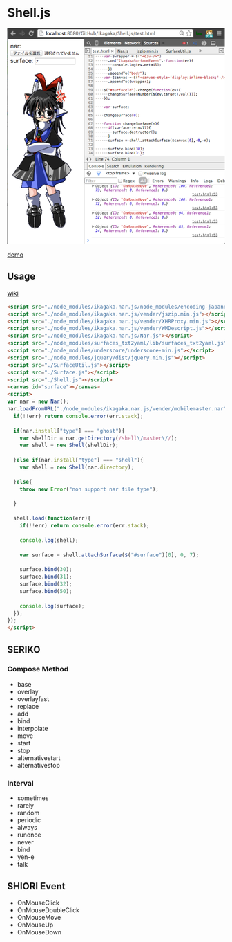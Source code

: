 # Shell.js

![screenshot](https://raw.githubusercontent.com/Ikagaka/Shell.js/master/screenshot.png )

[demo](https://ikagaka.github.io/node_modules/ikagaka.shell.js/test.html)

## Usage

[wiki](https://github.com/Ikagaka/Shell.js/wiki/Shell.js )


```html
<script src="./node_modules/ikagaka.nar.js/node_modules/encoding-japanese/encoding.js"></script>
<script src="./node_modules/ikagaka.nar.js/vender/jszip.min.js"></script>
<script src="./node_modules/ikagaka.nar.js/vender/XHRProxy.min.js"></script>
<script src="./node_modules/ikagaka.nar.js/vender/WMDescript.js"></script>
<script src="./node_modules/ikagaka.nar.js/Nar.js"></script>
<script src="./node_modules/surfaces_txt2yaml/lib/surfaces_txt2yaml.js"></script>
<script src="./node_modules/underscore/underscore-min.js"></script>
<script src="./node_modules/jquery/dist/jquery.min.js"></script>
<script src="./SurfaceUtil.js"></script>
<script src="./Surface.js"></script>
<script src="./Shell.js"></script>
<canvas id="surface"></canvas>
<script>
var nar = new Nar();
nar.loadFromURL("./node_modules/ikagaka.nar.js/vender/mobilemaster.nar", function (err){
  if(!!err) return console.error(err.stack);

  if(nar.install["type"] === "ghost"){
    var shellDir = nar.getDirectory(/shell\/master\//);
    var shell = new Shell(shellDir);

  }else if(nar.install["type"] === "shell"){
    var shell = new Shell(nar.directory);

  }else{
    throw new Error("non support nar file type");

  }

  shell.load(function(err){
    if(!!err) return console.error(err.stack);

    console.log(shell);

    var surface = shell.attachSurface($("#surface")[0], 0, 7);

    surface.bind(30);
    surface.bind(31);
    surface.bind(32);
    surface.bind(50);

    console.log(surface);
  });
});
</script>
```

## SERIKO

### Compose Method
+ base
+ overlay
+ overlayfast
+ replace
+ add
+ bind
+ interpolate
+ move
+ start
+ stop
+ alternativestart
+ alternativestop

### Interval
+ sometimes
+ rarely
+ random
+ periodic
+ always
+ runonce
+ never
+ bind
+ yen-e
+ talk

## SHIORI Event

+ OnMouseClick
+ OnMouseDoubleClick
+ OnMouseMove
+ OnMouseUp
+ OnMouseDown
